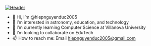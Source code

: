 [![Header](https://github.com/hiepnguyenduc2005/hiepnguyenduc2005/assets/130782979/5dd6aa47-df46-45f4-8806-a4e1e7008fcf "Header")](http://positivevsnegative.pythonanywhere.com/)

- 👋 Hi, I’m @hiepnguyenduc2005
- 👀 I’m interested in astronomy, education, and technology
- 🌱 I’m currently learning Computer Science at Villanova University
- 💞️ I’m looking to collaborate on EduTech
- 📫 How to reach me: Email hiepnguyenduc2005@gmail.com

<!---
hiepnguyenduc2005/hiepnguyenduc2005 is a ✨ special ✨ repository because its `README.md` (this file) appears on your GitHub profile.
You can click the Preview link to take a look at your changes.
--->

